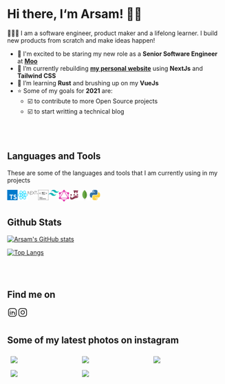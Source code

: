 # Hi there, I&lsquo;m Arsam! 👋🏼

🧑🏻‍💻 I am a software engineer, product maker and a lifelong learner. I build new products from scratch and make ideas happen!

- 💼 I'm excited to be staring my new role as a **Senior Software Engineer** at [**Moo**][moo]
- 🚧 I’m currently rebuilding [**my personal website**][arsam] using **NextJs** and **Tailwind CSS**
- 🌱 I’m learning **Rust** and brushing up on my **VueJs**
- ⭐️ Some of my goals for **2021** are:
  - ☑️ to contribute to more Open Source projects
  - ☑️ to start writting a technical blog

<br />
<br />

## Languages and Tools

These are some of the languages and tools that I am currently using in my projects

[<img src="./assets/icons/typescript.svg" width="24px" alt="typescript" align="left" />][typescript]
[<img src="./assets/icons/react.svg" width="24px" alt="react" align="left" />][react]
[<img src="./assets/icons/next-js.svg" width="24px" alt="next-js" align="left" />][nextjs]
[<img src="./assets/icons/styledcomponents.svg" width="24px" alt="styledcomponents" align="left" />][styledcomponents]
[<img src="./assets/icons/tailwind.svg" width="24px" alt="tailwindcss" align="left" />][tailwind]
[<img src="./assets/icons/graphql.svg" width="24px" alt="graphql" align="left" />][graphql]
[<img src="./assets/icons/jest.svg" width="24px" alt="jest" align="left" />][jest]
[<img src="./assets/icons/mongodb.svg" width="24px" alt="mongodb" align="left" />][mongodb]
[<img src="./assets/icons/python.svg" width="24px" alt="python" align="left" />][python]

<br />
<br />

## Github Stats

[![Arsam's GitHub stats](https://github-readme-stats.vercel.app/api?username=arsamsarabi&count_private=true&show_icons=true&theme=dracula)](https://github.com/anuraghazra/github-readme-stats)

[![Top Langs](https://github-readme-stats.vercel.app/api/top-langs/?username=arsamsarabi&layout=compact&theme=dracula)](https://github.com/anuraghazra/github-readme-stats)

<br />
<br />

## Find me on 

[<img src="./assets/icons/linkedin.svg" width="24px" alt="linkedin" align="left" />][linkedin]

[<img src="./assets/icons/instagram.svg" width="24px" alt="instagram" align="left" />][instagram]

<br />
<br />

## Some of my latest photos on instagram

[<img style="margin:8px" src="https://instagram.flhr10-1.fna.fbcdn.net/v/t51.2885-15/sh0.08/e35/s640x640/194698229_2702209166736413_1499227878383417092_n.jpg?_nc_ht=instagram.flhr10-1.fna.fbcdn.net&_nc_cat=105&_nc_ohc=qnjPRCYDzYIAX9fuQ_O&edm=ABfd0MgBAAAA&ccb=7-4&oh=6086d080402698a28d9f448c4d65e975&oe=610A577A&_nc_sid=7bff83" width="150px" align="left" />](https://www.instagram.com/p/CPoE8gnrBCY/?utm_source=ig_web_copy_link)

[<img style="margin:8px" src="https://instagram.flhr10-2.fna.fbcdn.net/v/t51.2885-15/sh0.08/e35/s640x640/118592177_615717652446925_8278415751423842719_n.jpg?_nc_ht=instagram.flhr10-2.fna.fbcdn.net&_nc_cat=101&_nc_ohc=pf2FOQCaI48AX_sPUlr&edm=ABfd0MgBAAAA&ccb=7-4&oh=07f106f87eb628f7e080694b4c347a29&oe=610A1080&_nc_sid=7bff83" width="150px" align="left" />](https://www.instagram.com/p/CEjhM8Xnwnm/?utm_source=ig_web_copy_link)

[<img style="margin:8px" src="https://instagram.flhr10-1.fna.fbcdn.net/v/t51.2885-15/sh0.08/e35/s640x640/57462983_2230830300337358_3318709984552316520_n.jpg?_nc_ht=instagram.flhr10-1.fna.fbcdn.net&_nc_cat=102&_nc_ohc=uNJc4NrSfGAAX_e5sYM&edm=ABfd0MgBAAAA&ccb=7-4&oh=4806a48d7e72629e591bf193bbc0ad8b&oe=610B1850&_nc_sid=7bff83" width="150px" align="left" />](https://www.instagram.com/p/BxVIeVHJWGL/?utm_source=ig_web_copy_link)

[<img style="margin:8px" src="https://instagram.flhr10-2.fna.fbcdn.net/v/t51.2885-15/sh0.08/e35/s640x640/52750271_407660576482920_8790923666778115898_n.jpg?_nc_ht=instagram.flhr10-2.fna.fbcdn.net&_nc_cat=100&_nc_ohc=U5VXQ1lgq4UAX8JdyW1&edm=ABfd0MgBAAAA&ccb=7-4&oh=de9ad0d14dc8f5f078346c63d49367af&oe=610AA047&_nc_sid=7bff83" width="150px" align="left" />](https://www.instagram.com/p/BuRR-u4Hm4W/?utm_source=ig_web_copy_link)

[<img style="margin:8px" src="https://instagram.flhr10-1.fna.fbcdn.net/v/t51.2885-15/sh0.08/e35/s640x640/44290199_2213872612269905_6420416278140764845_n.jpg?_nc_ht=instagram.flhr10-1.fna.fbcdn.net&_nc_cat=105&_nc_ohc=nudgOl3HICUAX_PwdoW&edm=APU89FABAAAA&ccb=7-4&oh=22e12aa7531d6cfc7de1f82928bfd0be&oe=610B354D&_nc_sid=86f79a" width="150px" align="left" />](https://www.instagram.com/p/BqSONPcHMYN/?utm_source=ig_web_copy_link)

<!-- Definitions -->
[arsam]: https://arsam.dev
[linkedin]: https://linkedin.com/in/arsam
[instagram]: https://instagram.com/arsamsarabi
[moo]: https://moo.com/uk

<!-- Tech Links -->
[typescript]: https://www.typescriptlang.org/
[react]: https://reactjs.org/
[nextjs]: https://nextjs.org/
[styledcomponents]: https://styled-components.com/
[tailwind]: https://tailwindcss.com/
[graphql]: https://graphql.org/
[jest]: https://jestjs.io/
[mongodb]: https://www.mongodb.com/
[python]: https://www.python.org/
